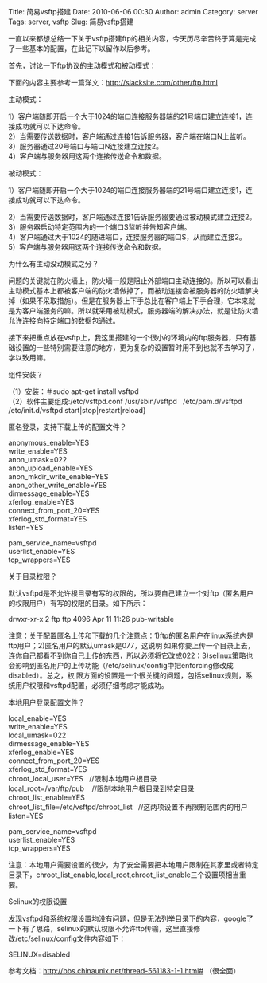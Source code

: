 Title: 简易vsftp搭建
Date: 2010-06-06 00:30
Author: admin
Category: server
Tags: server, vsftp
Slug: 简易vsftp搭建

<div id="blog_text">

一直以来都想总结一下关于vsftp搭建ftp的相关内容，今天历尽辛苦终于算是完成了一些基本的配置，在此记下以留作以后参考。

首先，讨论一下ftp协议的主动模式和被动模式：

下面的内容主要参考一篇洋文：<http://slacksite.com/other/ftp.html>

主动模式：  

1）客户端随即开启一个大于1024的端口连接服务器端的21号端口建立连接1，连接成功就可以下达命令。  
2）当需要传送数据时，客户端通过连接1告诉服务器，客户端在端口N上监听。  
3）服务器通过20号端口与端口N连接建立连接2。  
4）客户端与服务器用这两个连接传送命令和数据。

被动模式：  

1）客户端随即开启一个大于1024的端口连接服务器端的21号端口建立连接1，连接成功就可以下达命令。  

2）当需要传送数据时，客户端通过连接1告诉服务器要通过被动模式建立连接2。  
3）服务器启动特定范围内的一个端口S监听并告知客户端。  
4）客户端通过大于1024的随进端口，连接服务器的端口S，从而建立连接2。  
5）客户端与服务器用这两个连接传送命令和数据。

为什么有主动没动模式之分？

问题的关键就在防火墙上，防火墙一般是阻止外部端口主动连接的。所以可以看出主动模式基本上都被客户端的防火墙做掉了，而被动连接会被服务器的防火墙解决
掉（如果不采取措施）。但是在服务器上下手总比在客户端上下手合理，它本来就是为客户端服务的嘛。所以就采用被动模式，服务器端的解决办法，就是让防火墙
允许连接向特定端口的数据包通过。

接下来把重点放在vsftp上，我这里搭建的一个很小的环境内的ftp服务器，只有基础设置的一些特别需要注意的地方，更为复杂的设置暂时用不到也就不去学习了，学以致用嘛。

组件安装？

（1）安装：＃sudo apt-get install vsftpd  
（2）软件主要组成:/etc/vsftpd.conf /usr/sbin/vsftpd  
/etc/pam.d/vsftpd   /etc/init.d/vsftpd start|stop|restart|reload}

匿名登录，支持下载上传的配置文件？

anonymous\_enable=YES  
write\_enable=YES  
anon\_umask=022  
anon\_upload\_enable=YES  
anon\_mkdir\_write\_enable=YES  
anon\_other\_write\_enable=YES  
dirmessage\_enable=YES  
xferlog\_enable=YES  
connect\_from\_port\_20=YES  
xferlog\_std\_format=YES  
listen=YES

pam\_service\_name=vsftpd  
userlist\_enable=YES  
tcp\_wrappers=YES

关于目录权限？

默认vsftpd是不允许根目录有写的权限的，所以要自己建立一个对ftp（匿名用户的权限用户）有写的权限的目录。如下所示：

drwxr-xr-x 2 ftp ftp 4096 Apr 11 11:26 pub-writable

注意：关于配置匿名上传和下载的几个注意点：1)ftp的匿名用户在linux系统内是ftp用户；2)匿名用户的默认umask是077，这说明
如果你要上传一个目录上去，连你自己都看不到你自己上传的东西，所以必须将它改成022；3)selinux策略也会影响到匿名用户的上传功能（/etc/selinux/config中把enforcing修改成disabled）。总之，权
限方面的设置是一个很关键的问题，包括selinux规则，系统用户权限和vsftpd配置，必须仔细考虑才能成功。

本地用户登录配置文件？

local\_enable=YES  
write\_enable=YES  
local\_umask=022  
dirmessage\_enable=YES  
xferlog\_enable=YES  
connect\_from\_port\_20=YES  
xferlog\_std\_format=YES  
chroot\_local\_user=YES   //限制本地用户根目录  
local\_root=/var/ftp/pub    //限制本地用户根目录到特定目录  
chroot\_list\_enable=YES  
chroot\_list\_file=/etc/vsftpd/chroot\_list  
//这两项设置不再限制范围内的用户  
listen=YES

pam\_service\_name=vsftpd  
userlist\_enable=YES  
tcp\_wrappers=YES

注意：本地用户需要设置的很少，为了安全需要把本地用户限制在其家里或者特定目录下，chroot\_list\_enable,local\_root,chroot\_list\_enable三个设置项相当重要。

Selinux的权限设置

发现vsftpd和系统权限设置均没有问题，但是无法列举目录下的内容，google了一下有了思路，selinux的默认权限不允许ftp传输，这里直接修改/etc/selinux/config文件内容如下：

SELINUX=disabled

参考文档：<http://bbs.chinaunix.net/thread-561183-1-1.html#> （很全面）

</div>
